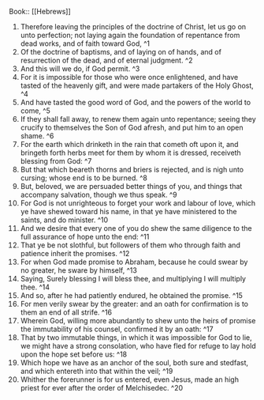  Book:: [[Hebrews]]
 1. Therefore leaving the principles of the doctrine of Christ, let us go on unto perfection; not laying again the foundation of repentance from dead works, and of faith toward God, ^1
 2. Of the doctrine of baptisms, and of laying on of hands, and of resurrection of the dead, and of eternal judgment. ^2
 3. And this will we do, if God permit. ^3
 4. For it is impossible for those who were once enlightened, and have tasted of the heavenly gift, and were made partakers of the Holy Ghost, ^4
 5. And have tasted the good word of God, and the powers of the world to come, ^5
 6. If they shall fall away, to renew them again unto repentance; seeing they crucify to themselves the Son of God afresh, and put him to an open shame. ^6
 7. For the earth which drinketh in the rain that cometh oft upon it, and bringeth forth herbs meet for them by whom it is dressed, receiveth blessing from God: ^7
 8. But that which beareth thorns and briers is rejected, and is nigh unto cursing; whose end is to be burned. ^8
 9. But, beloved, we are persuaded better things of you, and things that accompany salvation, though we thus speak. ^9
 10. For God is not unrighteous to forget your work and labour of love, which ye have shewed toward his name, in that ye have ministered to the saints, and do minister. ^10
 11. And we desire that every one of you do shew the same diligence to the full assurance of hope unto the end: ^11
 12. That ye be not slothful, but followers of them who through faith and patience inherit the promises. ^12
 13. For when God made promise to Abraham, because he could swear by no greater, he sware by himself, ^13
 14. Saying, Surely blessing I will bless thee, and multiplying I will multiply thee. ^14
 15. And so, after he had patiently endured, he obtained the promise. ^15
 16. For men verily swear by the greater: and an oath for confirmation is to them an end of all strife. ^16
 17. Wherein God, willing more abundantly to shew unto the heirs of promise the immutability of his counsel, confirmed it by an oath: ^17
 18. That by two immutable things, in which it was impossible for God to lie, we might have a strong consolation, who have fled for refuge to lay hold upon the hope set before us: ^18
 19. Which hope we have as an anchor of the soul, both sure and stedfast, and which entereth into that within the veil; ^19
 20. Whither the forerunner is for us entered, even Jesus, made an high priest for ever after the order of Melchisedec. ^20
